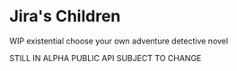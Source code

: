 # Jira's Children

WIP existential choose your own adventure detective novel

STILL IN ALPHA PUBLIC API SUBJECT TO CHANGE
